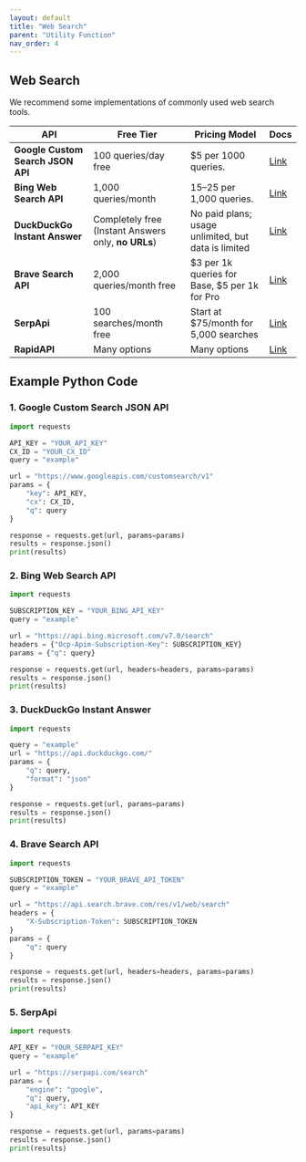 ```yaml
---
layout: default
title: "Web Search"
parent: "Utility Function"
nav_order: 4
---
```

## Web Search

We recommend some implementations of commonly used web search tools.

| **API**                         | **Free Tier**                                | **Pricing Model**                                              | **Docs**                                                  |
|---------------------------------|-----------------------------------------------|-----------------------------------------------------------------|------------------------------------------------------------------------|
| **Google Custom Search JSON API** | 100 queries/day free       | $5 per 1000 queries.           | [Link](https://developers.google.com/custom-search/v1/overview)        |
| **Bing Web Search API**         | 1,000 queries/month               | $15–$25 per 1,000 queries. | [Link](https://azure.microsoft.com/en-us/services/cognitive-services/bing-web-search-api/) |
| **DuckDuckGo Instant Answer**   | Completely free (Instant Answers only, **no URLs**) | No paid plans; usage unlimited, but data is limited             | [Link](https://duckduckgo.com/api)                                     |
| **Brave Search API**         | 2,000 queries/month free | $3 per 1k queries for Base, $5 per 1k for Pro | [Link](https://brave.com/search/api/)                                  |
| **SerpApi**              | 100 searches/month free            | Start at $75/month for 5,000 searches| [Link](https://serpapi.com/)                                             |
| **RapidAPI**           | Many  options    | Many  options             | [Link](https://rapidapi.com/search?term=search&sortBy=ByRelevance)      |

## Example Python Code

### 1. Google Custom Search JSON API
```python
import requests

API_KEY = "YOUR_API_KEY"
CX_ID = "YOUR_CX_ID"
query = "example"

url = "https://www.googleapis.com/customsearch/v1"
params = {
    "key": API_KEY,
    "cx": CX_ID,
    "q": query
}

response = requests.get(url, params=params)
results = response.json()
print(results)
```

### 2. Bing Web Search API
```python
import requests

SUBSCRIPTION_KEY = "YOUR_BING_API_KEY"
query = "example"

url = "https://api.bing.microsoft.com/v7.0/search"
headers = {"Ocp-Apim-Subscription-Key": SUBSCRIPTION_KEY}
params = {"q": query}

response = requests.get(url, headers=headers, params=params)
results = response.json()
print(results)
```

### 3. DuckDuckGo Instant Answer
```python
import requests

query = "example"
url = "https://api.duckduckgo.com/"
params = {
    "q": query,
    "format": "json"
}

response = requests.get(url, params=params)
results = response.json()
print(results)
```

### 4. Brave Search API
```python
import requests

SUBSCRIPTION_TOKEN = "YOUR_BRAVE_API_TOKEN"
query = "example"

url = "https://api.search.brave.com/res/v1/web/search"
headers = {
    "X-Subscription-Token": SUBSCRIPTION_TOKEN
}
params = {
    "q": query
}

response = requests.get(url, headers=headers, params=params)
results = response.json()
print(results)
```

### 5. SerpApi
```python
import requests

API_KEY = "YOUR_SERPAPI_KEY"
query = "example"

url = "https://serpapi.com/search"
params = {
    "engine": "google",
    "q": query,
    "api_key": API_KEY
}

response = requests.get(url, params=params)
results = response.json()
print(results)
```


